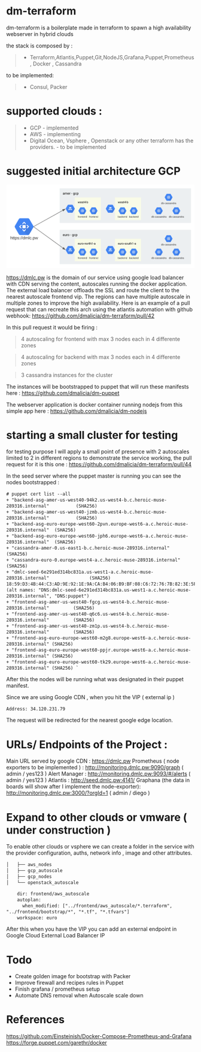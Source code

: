 # dm-terraform

dm-terraform is a boilerplate made in terraform to spawn a high availability webserver in hybrid clouds
 
the stack is composed by :
>- Terraform,Atlantis,Puppet,Git,NodeJS,Grafana,Puppet,Prometheus , Docker , Cassandra 

to be implemented: 
>- Consul, Packer

# supported clouds :
  >- GCP - implemented
  >- AWS - implementing
  >- Digital Ocean, Vsphere , Openstack or any other terraform has the providers.  - to be implemented
  

# suggested initial architecture GCP
![Image of GCP](https://github.com/dmalicia/dm-terraform/blob/master/docs/dmlc.svg)

https://dmlc.pw is the domain of our service using google load balancer with CDN serving the content, autoscales running the docker application.
The external load balancer offloads the SSL and route the client to the nearest autoscale frontend vip.
The regions can have multiple autoscale in multiple zones to improve the high availability.
Here is an example of a pull request that can recreate this arch using the atlantis automation with github webhook:
https://github.com/dmalicia/dm-terraform/pull/42

In this pull request it would be firing :

 > 4 autoscaling for frontend with max 3 nodes each in 4 differente zones
 
 > 4 autoscaling for backend with max 3 nodes each in 4 differente zones
 
 > 3 cassandra instances for the cluster

The instances will be bootstrapped to puppet that will run these manifests here :
https://github.com/dmalicia/dm-puppet

The webserver application is docker container running nodejs from this simple app here :
https://github.com/dmalicia/dm-nodejs

# starting a small cluster for testing
for testing purpose I will apply a small point of presence with 2 autoscales limited to 2 in different regions to demonstrate the service working,
the pull request for it is this one :
https://github.com/dmalicia/dm-terraform/pull/44

In the seed server where the puppet master is running you can see the nodes bootstrapped :
```
# puppet cert list --all
+ "backend-asg-amer-us-west40-94k2.us-west4-b.c.heroic-muse-289316.internal"          (SHA256) 
+ "backend-asg-amer-us-west40-jzmb.us-west4-b.c.heroic-muse-289316.internal"          (SHA256) 
+ "backend-asg-euro-europe-west60-2pvn.europe-west6-a.c.heroic-muse-289316.internal"  (SHA256) 
+ "backend-asg-euro-europe-west60-jph6.europe-west6-a.c.heroic-muse-289316.internal"  (SHA256) 
+ "cassandra-amer-0.us-east1-b.c.heroic-muse-289316.internal"                         (SHA256) 
+ "cassandra-euro-0.europe-west4-a.c.heroic-muse-289316.internal"                     (SHA256) 
+ "dmlc-seed-6e291ed314bc831a.us-west1-a.c.heroic-muse-289316.internal"               (SHA256) 18:59:D3:4B:44:C3:AD:9E:92:1E:9A:CA:B4:06:B9:BF:08:C6:72:76:7B:82:3E:5F:F8:1A:AE:63:2C:BC:48:8A (alt names: "DNS:dmlc-seed-6e291ed314bc831a.us-west1-a.c.heroic-muse-289316.internal", "DNS:puppet")
+ "frontend-asg-amer-us-west40-fgcg.us-west4-b.c.heroic-muse-289316.internal"         (SHA256) 
+ "frontend-asg-amer-us-west40-q6c6.us-west4-b.c.heroic-muse-289316.internal"         (SHA256) 
+ "frontend-asg-amer-us-west40-zm1p.us-west4-b.c.heroic-muse-289316.internal"         (SHA256) 
+ "frontend-asg-euro-europe-west60-m2g8.europe-west6-a.c.heroic-muse-289316.internal" (SHA256) 
+ "frontend-asg-euro-europe-west60-ppjr.europe-west6-a.c.heroic-muse-289316.internal" (SHA256) 
+ "frontend-asg-euro-europe-west60-tk29.europe-west6-a.c.heroic-muse-289316.internal" (SHA256) `
```
After this the nodes will be running what was designated in their puppet manifest.

Since we are using Google CDN , when you hit the VIP ( external ip ) 
```Name:	dmlc.pw
Address: 34.120.231.79
``` 
The request will be redirected for the nearest google edge location.


# URLs/ Endpoints of the Project :

Main URL served by google CDN : https://dmlc.pw
Prometheus ( node exporters to be implemented ) : http://monitoring.dmlc.pw:9090/graph ( admin / yes123 )
Alert Manager : http://monitoring.dmlc.pw:9093/#/alerts ( admin / yes123 )
Atlantis : http://seed.dmlc.pw:4141/
Graphana (the data in boards will show after I implement the node-exporter): http://monitoring.dmlc.pw:3000/?orgId=1 ( admin / diego ) 




# Expand to other clouds or vmware ( under construction )
To enable other clouds or vsphere we can create a folder in the service with the provider configuration, auths, network info , image and other attributes.

```├── frontend
│   ├── aws_nodes
│   ├── gcp_autoscale
│   ├── gcp_nodes
│   └── openstack_autoscale
```

```  - name: frontend_euro_aws_autoscale
    dir: frontend/aws_autoscale
    autoplan:
      when_modified: ["../frontend/aws_autoscale/*.terraform", "../frontend/bootstrap/*", "*.tf", "*.tfvars"]
    workspace: euro
``` 
After this when you have the VIP you can add an external endpoint in Google Cloud External Load Balancer IP


# Todo
- Create golden image for bootstrap with Packer
- Improve firewall and recipes rules in Puppet
- Finish grafana / prometheus setup
- Automate DNS removal when Autoscale scale down


# References
https://github.com/Einsteinish/Docker-Compose-Prometheus-and-Grafana
https://forge.puppet.com/garethr/docker








